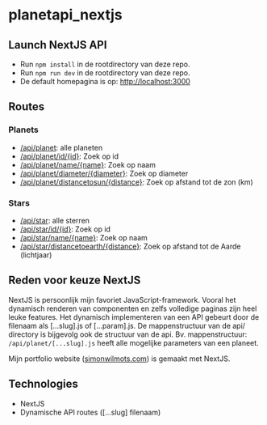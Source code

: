 # planetapi_nextjs

## Launch NextJS API
* Run `npm install` in de rootdirectory van deze repo.  
* Run `npm run dev` in de rootdirectory van deze repo.  
* De default homepagina is op: [http://localhost:3000](http://localhost:3000)  

## Routes
### Planets
* [/api/planet](http://localhost:3000/api/planet): alle planeten
* [/api/planet/id/{id}](http://localhost:3000/api/planet/id/6): Zoek op id  
* [/api/planet/name/{name}](http://localhost:3000/api/planet/name/Saturn): Zoek op naam  
* [/api/planet/diameter/{diameter}](http://localhost:3000/api/planet/diameter/6779): Zoek op diameter  
* [/api/planet/distancetosun/{distance}](http://localhost:3000/api/planet/distancetosun/4495000000): Zoek op afstand tot de zon  (km)  

### Stars  
* [/api/star](http://localhost:3000/api/star): alle sterren
* [/api/star/id/{id}](http://localhost:3000/api/star/id/2): Zoek op id  
* [/api/star/name/{name}](http://localhost:3000/api/star/name/Sun): Zoek op naam  
* [/api/star/distancetoearth/{distance}](http://localhost:3000/api/star/distancetoearth/4367): Zoek op afstand tot de Aarde (lichtjaar)  


## Reden voor keuze NextJS
NextJS is persoonlijk mijn favoriet JavaScript-framework. Vooral het dynamisch renderen van componenten en zelfs volledige paginas zijn heel leuke features. Het dynamisch implementeren van een API gebeurt door de filenaam als [...slug].js of [...param].js. De mappenstructuur van de api/ directory is bijgevolg ook de structuur van de api. Bv. mappenstructuur: `/api/planet/[...slug].js` heeft alle mogelijke parameters van een planeet.  
  
Mijn portfolio website ([simonwilmots.com](https://simonwilmots.com)) is gemaakt met NextJS.

## Technologies
* NextJS
* Dynamische API routes ([...slug] filenaam)
